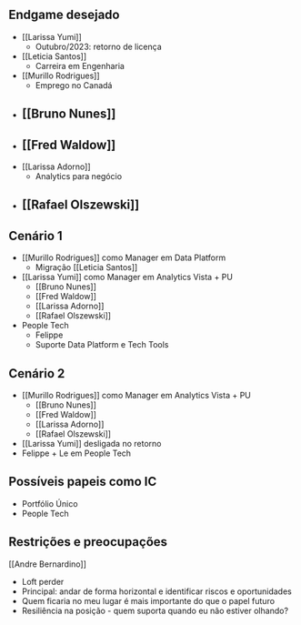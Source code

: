 ## Endgame desejado
- [[Larissa Yumi]]
	- Outubro/2023: retorno de licença
- [[Leticia Santos]]
	- Carreira em Engenharia
- [[Murillo Rodrigues]]
	- Emprego no Canadá
- [[Bruno Nunes]]
	- 
- [[Fred Waldow]]
	- 
- [[Larissa Adorno]]
	- Analytics para negócio
- [[Rafael Olszewski]]
	- 

## Cenário 1
- [[Murillo Rodrigues]] como Manager em Data Platform
	- Migração [[Leticia Santos]]
- [[Larissa Yumi]] como Manager em Analytics Vista + PU
	- [[Bruno Nunes]]
	- [[Fred Waldow]]
	- [[Larissa Adorno]]
	- [[Rafael Olszewski]]
- People Tech
	- Felippe
	- Suporte Data Platform e Tech Tools

## Cenário 2
- [[Murillo Rodrigues]] como Manager em Analytics Vista + PU
	- [[Bruno Nunes]]
	- [[Fred Waldow]]
	- [[Larissa Adorno]]
	- [[Rafael Olszewski]]
- [[Larissa Yumi]] desligada no retorno
- Felippe + Le em People Tech

## Possíveis papeis como IC
- Portfólio Único
- People Tech

## Restrições e preocupações
[[Andre Bernardino]]

- Loft perder
- Principal: andar de forma horizontal e identificar riscos e oportunidades
- Quem ficaria no meu lugar é mais importante do que o papel futuro
- Resiliência na posição - quem suporta quando eu não estiver olhando?